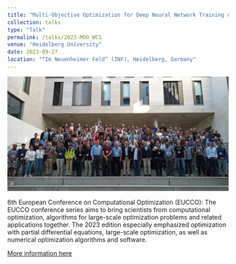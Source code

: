 ```yaml
---
title: "Multi-Objective Optimization for Deep Neural Network Training using Weighted Chebyshev Scalarization"
collection: talks
type: "Talk"
permalink: /talks/2023-MOO_WCS
venue: "Heidelberg University"
date: 2023-09-27
location: "“Im Neuenheimer Feld” (INF), Heidelberg, Germany"
---
```


<p align="center">
  <img src="/images/EUCCO2023_group_photo.png" alt="QR code" width="700">
</p>

6th European Conference on Computational Optimization (EUCCO): 
The EUCCO conference series aims to bring scientists from computational optimization, algorithms for large-scale optimization problems and related applications together. The 2023 edition especially emphasized optimization with partial differential equations, large-scale optimization, as well as numerical optimization algorithms and software. 

[More information here](https://scoop.iwr.uni-heidelberg.de/events/2023_eucco/)
